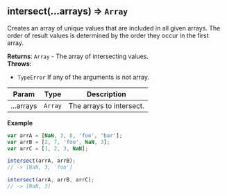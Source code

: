 <a name="intersect"></a>

## intersect(...arrays) ⇒ <code>Array</code>
Creates an array of unique values that are included in all given arrays.
The order of result values is determined by the order they occur in the first array.

**Returns**: <code>Array</code> - The array of intersecting values.  
**Throws**:

- <code>TypeError</code> If any of the arguments is not array.

| Param | Type | Description |
| --- | --- | --- |
| ...arrays | <code>Array</code> | The arrays to intersect. |

**Example**  
```js
var arrA = [NaN, 3, 8, 'foo', 'bar'];
var arrB = [2, 7, 'foo', NaN, 3];
var arrC = [1, 2, 3, NaN];

intersect(arrA, arrB);
// -> [NaN, 3, 'foo']

intersect(arrA, arrB, arrC);
// -> [NaN, 3]
```
